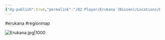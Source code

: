```yaml
---
{"dg-publish":true,"permalink":"/02 Player/Erukana (Nissen)/Locations/ErukanaMap/"}
---
```


#erukana #regionmap 


![Erukana.jpg|1000](/img/user/02%20Player/Erukana%20(Nissen)/Locations/Erukana.jpg)